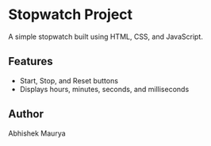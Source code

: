 # Stopwatch Project
A simple stopwatch built using HTML, CSS, and JavaScript.

## Features
- Start, Stop, and Reset buttons
- Displays hours, minutes, seconds, and milliseconds

## Author
Abhishek Maurya
